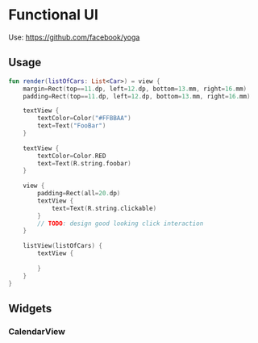 # Functional UI

Use: https://github.com/facebook/yoga

## Usage

```kotlin
fun render(listOfCars: List<Car>) = view {
    margin=Rect(top==11.dp, left=12.dp, bottom=13.mm, right=16.mm)
    padding=Rect(top==11.dp, left=12.dp, bottom=13.mm, right=16.mm)

    textView {
        textColor=Color("#FFBBAA")
        text=Text("FooBar")
    }
    
    textView {
        textColor=Color.RED
        text=Text(R.string.foobar)
    }
    
    view {
        padding=Rect(all=20.dp)
        textView {
            text=Text(R.string.clickable)
        }
        // TODO: design good looking click interaction
    }
    
    listView(listOfCars) {
        textView {
            
        }
    }
}


```

## Widgets

### CalendarView

